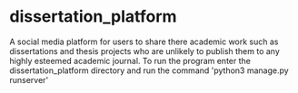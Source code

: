 # dissertation_platform
A social media platform for users to share there academic work such as dissertations and thesis projects who are unlikely to publish them to any highly esteemed academic journal.
To run the program enter the dissertation_platform directory and run the command 'python3 manage.py runserver'
